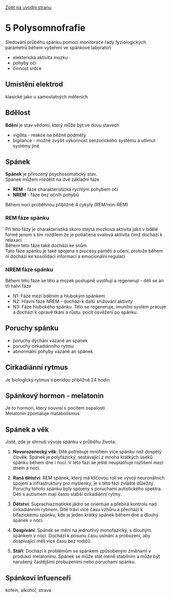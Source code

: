 [Zpět na uvodni stranu](../README.md) 

# 5 Polysomnofrafie
Sledování průběhu spánku pomocí monitorace řady fyziologických parametrů během vyšeření ve spánkové laboratoři

- elekterická aktivita mozku
- pohyby očí
- činnost srdce

## Umístění elektrod
klasické jako u samostatných měřeních

## Bdělost
**Bdění** je stav vědomí, který může být ve dovu stavech
- vigilita - reakce na běžné podměty
- bigilance - možné zvýšit výkonnost senzorického systému a utlimut systémy jiné

## Spánek
**Spánek** je přirozený psychosomatický stav.  
Spánek můžem rozdělit na dvě základní fáze
- **REM** - fáze charakteristická rychlým pohybem očí
- **NREM** - fáze bez očníh pohybů

Během noci proběhnou přibližně 4 cykyly (REM/non-REM)

### REM fáze spánku
Při této fázy je charakteristiká skoro stejná mozková aktivita jako v bdělé formě jenom s tím rozdílem že je potlačena svalová aktivita čímž dochází k relaxaci  
Během této fáze také dochází ke snům  
Tato fáze spánku je také spojena s procesy paměti a učení, protože během ní dochází ke kosolidaci informací a emocionální regulaci

### NREM fáze spánku
Během této fáze se tělo a mozek postupně uvolňují a regenerují - dělí se an tři halví fáze
- N1: Fáze mezi bděním a hlubokým spánkem
- N2: Hlavní fáze NREM - dochází k další snižování aktivity
- N3: Fáze hlubokého spánku. Tělo se regeneruje, imunitní systém pracuje a dochází k opravě tkání a růstu. pocit osvěžení po spánku.

## Poruchy spánku
- poruchy dýchání vázané an spánek  
- poruchy cirkadiánního rytmu
- abnormální pohyby vázané an spánek

## Cirkadiánní rytmus
Je biologický rytmus s peridou přibližně 24 hodin

## Spánkový hormon - melatonin
Je to hormon, který souvisí s pocitem ospalosti  
Melatonin zpomaluje matabolismus

## Spánek a věk
Jistě, zde je shrnutí vývoje spánku v průběhu života:

1. **Novorozenecký věk**: Dítě potřebuje mnohem více spánku než dospělý člověk. Spánek je polyfázický, sestávající z mnoha krátkých úseků spánku během dne i noci. V této fázi se ještě neuplatňuje rozlišení mezi dnem a nocí.

2. **Raná dětství**: REM spánek, který má klíčovou roli ve vývoji neuronálních spojení a infrastruktury pro myšlenky, je v této fázi zvláště důležitý. Poruchy tohoto spánku byly spojeny s poruchami autistického spektra. Děti s autismem mají často slabší cirkadiánní rytmy.

3. **Dětství**: Suprachiazmatické jádro se orientuje a přebírá kontrolu nad cirkadiánním rytmem. Dítě tráví více času vzhůru a přechází k bifazickému spánku, kde je jeden krátký spánek během dne a dlouhý spánek v noci.

4. **Dospívání**: Spánek se mění na jednotlivý monofazický, s dlouhým spánkem v noci. Dochází k posunu času usínání a probuzení, aby dospívající měli více času bez rodičů.

5. **Stáří**: Dochází k problémům se spánkem způsobeným změnami v produkci melatoninu. Spánek se může stát méně stabilním a může být narušený častějšími probuzeními nebo poruchami spánku.

## Spánkoví infuenceři
kofein, alkohol, strava